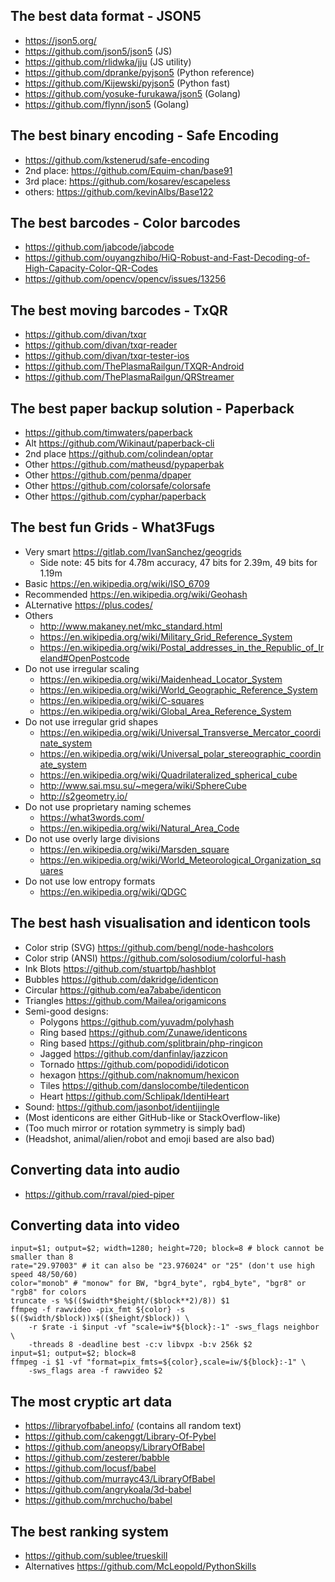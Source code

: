 ## The best data format - JSON5
- https://json5.org/
- https://github.com/json5/json5 (JS)
- https://github.com/rlidwka/jju (JS utility)
- https://github.com/dpranke/pyjson5 (Python reference)
- https://github.com/Kijewski/pyjson5 (Python fast)
- https://github.com/yosuke-furukawa/json5 (Golang)
- https://github.com/flynn/json5 (Golang)

## The best binary encoding - Safe Encoding
- https://github.com/kstenerud/safe-encoding
- 2nd place: https://github.com/Equim-chan/base91
- 3rd place: https://github.com/kosarev/escapeless
- others: https://github.com/kevinAlbs/Base122

## The best barcodes - Color barcodes
- https://github.com/jabcode/jabcode
- https://github.com/ouyangzhibo/HiQ-Robust-and-Fast-Decoding-of-High-Capacity-Color-QR-Codes
- https://github.com/opencv/opencv/issues/13256

## The best moving barcodes - TxQR
- https://github.com/divan/txqr
- https://github.com/divan/txqr-reader
- https://github.com/divan/txqr-tester-ios
- https://github.com/ThePlasmaRailgun/TXQR-Android
- https://github.com/ThePlasmaRailgun/QRStreamer

## The best paper backup solution - Paperback
- https://github.com/timwaters/paperback
- Alt https://github.com/Wikinaut/paperback-cli
- 2nd place https://github.com/colindean/optar
- Other https://github.com/matheusd/pypaperbak
- Other https://github.com/penma/dpaper
- Other https://github.com/colorsafe/colorsafe
- Other https://github.com/cyphar/paperback

## The best fun Grids - What3Fugs
- Very smart https://gitlab.com/IvanSanchez/geogrids
  - Side note: 45 bits for 4.78m accuracy, 47 bits for 2.39m, 49 bits for 1.19m
- Basic https://en.wikipedia.org/wiki/ISO_6709
- Recommended https://en.wikipedia.org/wiki/Geohash
- ALternative https://plus.codes/
- Others
  - http://www.makaney.net/mkc_standard.html
  - https://en.wikipedia.org/wiki/Military_Grid_Reference_System
  - https://en.wikipedia.org/wiki/Postal_addresses_in_the_Republic_of_Ireland#OpenPostcode
- Do not use irregular scaling
  - https://en.wikipedia.org/wiki/Maidenhead_Locator_System
  - https://en.wikipedia.org/wiki/World_Geographic_Reference_System
  - https://en.wikipedia.org/wiki/C-squares
  - https://en.wikipedia.org/wiki/Global_Area_Reference_System
- Do not use irregular grid shapes
  - https://en.wikipedia.org/wiki/Universal_Transverse_Mercator_coordinate_system
  - https://en.wikipedia.org/wiki/Universal_polar_stereographic_coordinate_system
  - https://en.wikipedia.org/wiki/Quadrilateralized_spherical_cube
  - http://www.sai.msu.su/~megera/wiki/SphereCube
  - http://s2geometry.io/
- Do not use proprietary naming schemes
  - https://what3words.com/
  - https://en.wikipedia.org/wiki/Natural_Area_Code
- Do not use overly large divisions
  - https://en.wikipedia.org/wiki/Marsden_square
  - https://en.wikipedia.org/wiki/World_Meteorological_Organization_squares
- Do not use low entropy formats
  - https://en.wikipedia.org/wiki/QDGC

## The best hash visualisation and identicon tools
- Color strip (SVG) https://github.com/bengl/node-hashcolors
- Color strip (ANSI) https://github.com/solosodium/colorful-hash
- Ink Blots https://github.com/stuartpb/hashblot
- Bubbles https://github.com/dakridge/identicon
- Circular https://github.com/ea7ababe/identicon 
- Triangles https://github.com/Mailea/origamicons
- Semi-good designs:
    - Polygons https://github.com/yuvadm/polyhash
    - Ring based https://github.com/Zunawe/identicons
    - Ring based https://github.com/splitbrain/php-ringicon
    - Jagged https://github.com/danfinlay/jazzicon
    - Tornado https://github.com/popodidi/idoticon
    - hexagon https://github.com/naknomum/hexicon
    - Tiles https://github.com/danslocombe/tiledenticon
    - Heart https://github.com/Schlipak/IdentiHeart
- Sound: https://github.com/jasonbot/identijingle
- (Most identicons are either GitHub-like or StackOverflow-like)
- (Too much mirror or rotation symmetry is simply bad)
- (Headshot, animal/alien/robot and emoji based are also bad)

## Converting data into audio
- https://github.com/rraval/pied-piper

## Converting data into video
```
input=$1; output=$2; width=1280; height=720; block=8 # block cannot be smaller than 8
rate="29.97003" # it can also be "23.976024" or "25" (don't use high speed 48/50/60)
color="monob" # "monow" for BW, "bgr4_byte", rgb4_byte", "bgr8" or "rgb8" for colors
truncate -s %$(($width*$height/($block**2)/8)) $1
ffmpeg -f rawvideo -pix_fmt ${color} -s $(($width/$block))x$(($height/$block)) \
    -r $rate -i $input -vf "scale=iw*${block}:-1" -sws_flags neighbor \
    -threads 8 -deadline best -c:v libvpx -b:v 256k $2
input=$1; output=$2; block=8
ffmpeg -i $1 -vf "format=pix_fmts=${color},scale=iw/${block}:-1" \
    -sws_flags area -f rawvideo $2
```

## The most cryptic art data
- https://libraryofbabel.info/ (contains all random text)
- https://github.com/cakenggt/Library-Of-Pybel
- https://github.com/aneopsy/LibraryOfBabel
- https://github.com/zesterer/babble
- https://github.com/locusf/babel
- https://github.com/murrayc43/LibraryOfBabel
- https://github.com/angrykoala/3d-babel
- https://github.com/mrchucho/babel

## The best ranking system
- https://github.com/sublee/trueskill
- Alternatives https://github.com/McLeopold/PythonSkills
